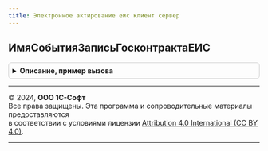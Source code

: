 ```yaml
---
title: Электронное актирование еис клиент сервер
---
```



## ИмяСобытияЗаписьГосконтрактаЕИС
<details style="margin: 1em 0; padding: 0.5em; border: 1px solid #ccc; border-radius: 6px;">

<summary style="font-weight: bold; cursor: pointer;">Описание, пример вызова</summary>

```bsl

Функция ИмяСобытияЗаписьГосконтрактаЕИС() Экспорт
```

Пример вызова
```bsl
Результат = ЭлектронноеАктированиеЕИСКлиентСервер.ИмяСобытияЗаписьГосконтрактаЕИС() 
```
</details>

---

© 2024, **ООО 1С-Софт**  
Все права защищены. Эта программа и сопроводительные материалы предоставляются  
в соответствии с условиями лицензии [Attribution 4.0 International (CC BY 4.0)](https://creativecommons.org/licenses/by/4.0/legalcode).

---
